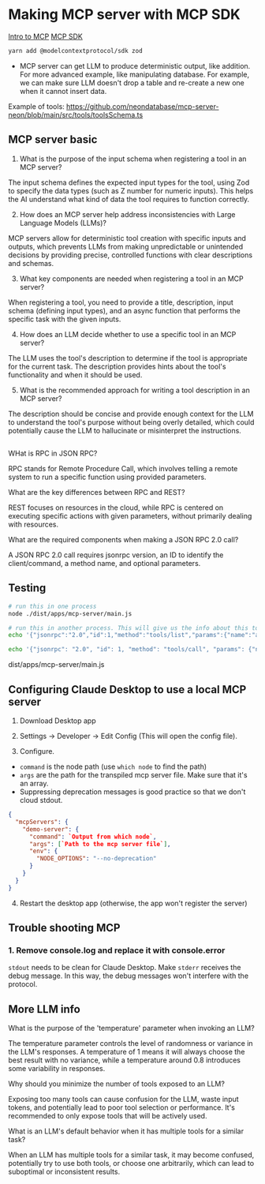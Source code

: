 # Making MCP server with MCP SDK

[Intro to MCP](https://modelcontextprotocol.io/docs/getting-started/intro)
[MCP SDK](https://github.com/modelcontextprotocol/typescript-sdk)

```bash
yarn add @modelcontextprotocol/sdk zod
```

- MCP server can get LLM to produce deterministic output, like addition. For more advanced example, like manipulating database. For example, we can make sure LLM doesn't drop a table and re-create a new one when it cannot insert data.

Example of tools: https://github.com/neondatabase/mcp-server-neon/blob/main/src/tools/toolsSchema.ts

## MCP server basic

1. What is the purpose of the input schema when registering a tool in an MCP server?

The input schema defines the expected input types for the tool, using Zod to specify the data types (such as Z number for numeric inputs). This helps the AI understand what kind of data the tool requires to function correctly.

2. How does an MCP server help address inconsistencies with Large Language Models (LLMs)?

MCP servers allow for deterministic tool creation with specific inputs and outputs, which prevents LLMs from making unpredictable or unintended decisions by providing precise, controlled functions with clear descriptions and schemas.

3. What key components are needed when registering a tool in an MCP server?

When registering a tool, you need to provide a title, description, input schema (defining input types), and an async function that performs the specific task with the given inputs.

4. How does an LLM decide whether to use a specific tool in an MCP server?

The LLM uses the tool's description to determine if the tool is appropriate for the current task. The description provides hints about the tool's functionality and when it should be used.

5. What is the recommended approach for writing a tool description in an MCP server?

The description should be concise and provide enough context for the LLM to understand the tool's purpose without being overly detailed, which could potentially cause the LLM to hallucinate or misinterpret the instructions.

##

WHat is RPC in JSON RPC?

RPC stands for Remote Procedure Call, which involves telling a remote system to run a specific function using provided parameters.

What are the key differences between RPC and REST?

REST focuses on resources in the cloud, while RPC is centered on executing specific actions with given parameters, without primarily dealing with resources.

What are the required components when making a JSON RPC 2.0 call?

A JSON RPC 2.0 call requires jsonrpc version, an ID to identify the client/command, a method name, and optional parameters.

## Testing

```bash
# run this in one process
node ./dist/apps/mcp-server/main.js

# run this in another process. This will give us the info about this tool.
echo '{"jsonrpc":"2.0","id":1,"method":"tools/list","params":{"name":"add", "arguments" : {}}}' | node ./dist/apps/mcp-server/main.js

echo '{"jsonrpc": "2.0", "id": 1, "method": "tools/call", "params": {"name": "add", "arguments": {"a": 5, "b": 3}}}' | node ./dist/apps/mcp-server/main.js
```

dist/apps/mcp-server/main.js

## Configuring Claude Desktop to use a local MCP server

1. Download Desktop app

2. Settings -> Developer -> Edit Config (This will open the config file).

3. Configure.

- `command` is the node path (use `which node` to find the path)
- `args` are the path for the transpiled mcp server file. Make sure that it's an array.
- Suppressing deprecation messages is good practice so that we don't cloud stdout.

```json
{
  "mcpServers": {
    "demo-server": {
      "command": `Output from which node`,
      "args": [`Path to the mcp server file`],
      "env": {
        "NODE_OPTIONS": "--no-deprecation"
      }
    }
  }
}
```

4. Restart the desktop app (otherwise, the app won't register the server)

## Trouble shooting MCP

### 1. Remove console.log and replace it with console.error

`stdout` needs to be clean for Claude Desktop. Make `stderr` receives the debug message. In this way, the debug messages won't interfere with the protocol.

## More LLM info

What is the purpose of the 'temperature' parameter when invoking an LLM?

The temperature parameter controls the level of randomness or variance in the LLM's responses. A temperature of 1 means it will always choose the best result with no variance, while a temperature around 0.8 introduces some variability in responses.

Why should you minimize the number of tools exposed to an LLM?

Exposing too many tools can cause confusion for the LLM, waste input tokens, and potentially lead to poor tool selection or performance. It's recommended to only expose tools that will be actively used.

What is an LLM's default behavior when it has multiple tools for a similar task?

When an LLM has multiple tools for a similar task, it may become confused, potentially try to use both tools, or choose one arbitrarily, which can lead to suboptimal or inconsistent results.

